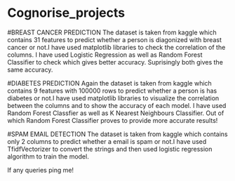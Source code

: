 # Cognorise_projects

#BREAST CANCER PREDICTION
The dataset is taken from kaggle which contains 31 features to predict whether a person is diagonized with breast cancer or not.I have used matplotlib libraries to check the correlation of the columns. I have used Logistic Regression as well as Random Forest Classifier to check which gives better accuracy. Suprisingly both gives the same accuracy.


#DIABETES PREDICTION
Again the dataset is taken from kaggle which contains 9 features with 100000 rows to predict whether a person is has diabetes or not.I have used matplotlib libraries to visualize the correlation between the columns and to show the accuracy of each model. I have used Random Forest Classfier as well as K Nearest Neighbours Classifier. Out of which Random Forest Classifier proves to provide more accurate results!


#SPAM EMAIL DETECTION
The dataset is taken from kaggle which contains only 2 columns to predict whether a email is spam or not.I have used TfidfVectorizer to convert the strings and then used logistic regression algorithm to train the model.

If any queries ping me!
